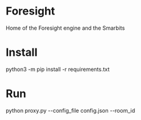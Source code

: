 # Foresight

Home of the Foresight engine and the Smarbits

# Install

python3 -m pip install -r requirements.txt

# Run

python proxy.py --config_file config.json --room_id <ROOM ID TO LIST TO>


